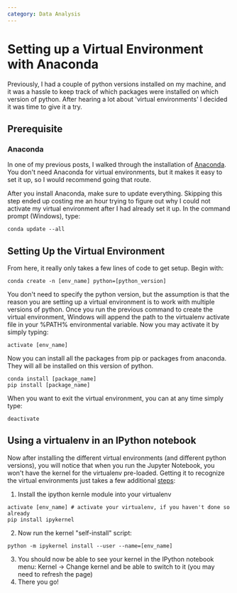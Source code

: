 ```yaml
---
category: Data Analysis
---
```

# Setting up a Virtual Environment with Anaconda
Previously, I had a couple of python versions installed on my machine, and it was a hassle to keep track of which packages were installed on which version of python. After hearing a lot about 'virtual environments' I decided it was time to give it a try.

## Prerequisite

### Anaconda
In one of my previous posts, I walked through the installation of [Anaconda](https://black-tea.github.io/data%20analysis/2017/04/12/Windows-Data-Analysis-Setup.html). You don't need Anaconda for virtual environments, but it makes it easy to set it up, so I would recommend going that route.

After you install Anaconda, make sure to update everything. Skipping this step ended up costing me an hour trying to figure out why I could not activate my virtual environment after I had already set it up. In the command prompt (Windows), type:
```
conda update --all
```

## Setting Up the Virtual Environment
From here, it really only takes a few lines of code to get setup. Begin with:
```
conda create -n [env_name] python=[python_version]
```
You don't need to specify the python version, but the assumption is that the reason you are setting up a virtual environment is to work with multiple versions of python. Once you run the previous command to create the virtual environment, Windows will append the path to the virtualenv activate file in your %PATH% environmental variable. Now you may activate it by simply typing:
```
activate [env_name]
```
Now you can install all the packages from pip or packages from anaconda. They will all be installed on this version of python.
```
conda install [package_name]
pip install [package_name]
```
When you want to exit the virtual environment, you can at any time simply type:
```
deactivate
```
## Using a virtualenv in an IPython notebook
Now after installing the different virtual environments (and different python versions), you will notice that when you run the Jupyter Notebook, you won't have the kernel for the virtualenv pre-loaded. Getting it to recognize the virtual environments just takes a few additional [steps](https://help.pythonanywhere.com/pages/IPythonNotebookVirtualenvs/):
1. Install the ipython kernle module into your virtualenv
```
activate [env_name] # activate your virtualenv, if you haven't done so already
pip install ipykernel
```
2. Now run the kernel "self-install" script:
```
python -m ipykernel install --user --name=[env_name]
```
3. You should now be able to see your kernel in the IPython notebook menu: Kernel -> Change kernel and be able to switch to it (you may need to refresh the page)
4. There you go!
